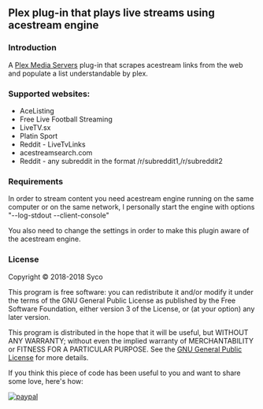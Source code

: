 ## Plex plug-in that plays live streams using acestream engine ##

### Introduction ###
A [Plex Media Servers](https://www.plex.tv/downloads) plug-in that scrapes acestream links from the web and populate a list understandable by plex.

### Supported websites: ###

* AceListing
* Free Live Football Streaming
* LiveTV.sx
* Platin Sport
* Reddit - LiveTvLinks
* acestreamsearch.com
* Reddit - any subreddit in the format /r/subreddit1,/r/subreddit2

### Requirements ###
In order to stream content you need acestream engine running on the same computer or on the same network, I personally start the engine with options "--log-stdout --client-console"

You also need to change the settings in order to make this plugin aware of the acestream engine.

### License ###
Copyright © 2018-2018 Syco

This program is free software: you can redistribute it and/or modify it under the terms of the GNU General Public License as published by the Free Software Foundation, either version 3 of the License, or (at your option) any later version.

This program is distributed in the hope that it will be useful, but WITHOUT ANY WARRANTY; without even the implied warranty of MERCHANTABILITY or FITNESS FOR A PARTICULAR PURPOSE. See the [GNU General Public License](http://www.gnu.org/copyleft/gpl.html) for more details.



If you think this piece of code has been useful to you and want to share some love, here's how:

[![paypal](https://www.paypalobjects.com/en_US/i/btn/btn_donate_LG.gif)](https://www.paypal.com/cgi-bin/webscr?cmd=_s-xclick&hosted_button_id=HYNPK8Y2ERW9E)

